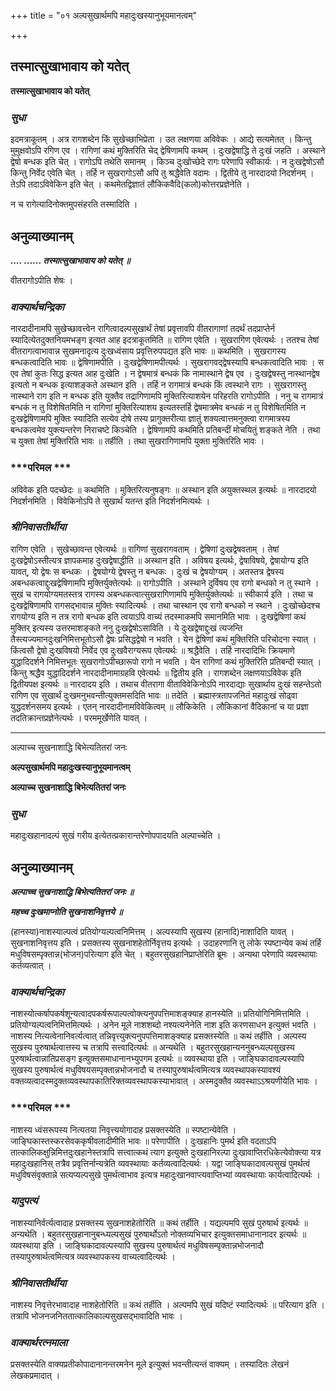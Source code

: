 +++
title = "०१ अल्पसुखार्थमपि महादुःखस्यानुभूयमानत्वम्"

+++


## तस्मात्सुखाभावाय को यतेत्

**तस्मात्सुखाभावाय को यतेत्**

### ***सुधा***

इदमत्राकूतम् । अत्र रागशब्देन किं सुखेच्छाभिप्रेता । उत लक्षणया अविवेकः । आद्ये सत्यमेतत् । किन्तु मुमुक्षवोऽपि रगिण एव । रागिणां कथं मुक्तिरिति चेद् द्वेषिणामपि कथम् । दुःखद्वेषाद्धि ते दुःखं जहति । अस्थाने द्वेषो बन्धक इति चेत् । रागोऽपि तथेति समानम् । किञ्च दुःखोच्छेदे रागः परेणापि स्वीकार्यः । न दुःखद्वेषोऽसौ किन्तु निर्वेद एवेति चेत् । तर्हि न सुखरागोऽसौ अपि तु श्रद्धैवेति वदामः । द्वितीये तु नारदादयो निदर्शनम् । तेऽपि तदाऽविवेकिन इति चेत् । कथमेतद्विज्ञातं लौकिकवैदि(कलो)कोत्तरप्रज्ञेनेति ।

न च रागेत्यादिनोक्तमुपसंहरति तस्मादिति ।

## **अनुव्याख्यानम्**

***.... ...... तस्मात्सुखाभावाय को यतेत् ॥***

वीतरागोऽपीति शेषः ।

### ***वाक्यार्थचन्द्रिका***

नारदादीनामपि सुखेच्छावत्त्वेन रागित्वादल्पसुखार्थं तेषां प्रवृत्तावपि वीतरागाणां तदर्थं तदप्राप्तेर्न स्यादित्येतदुक्तनियमभङ्ग इत्यत आह इदत्राकूतमिति ॥ रागिण एवेति । सुखरागिण एवेत्यर्थः । ततश्च तेषां वीतरागत्वाभावान्न सुखमनादृत्य दुःखध्वंसाय प्रवृत्तिरुपपद्यत इति भावः ॥ कथमिति । सुखरागस्य बन्धकत्वादिति भावः ॥ द्वेषिणामपीति । दुःखद्वेषिणामपीत्यर्थः । सुखरागवद्द्वेषस्यापि बन्धकत्वादिति भावः । स एव तेषां कुतः सिद्ध इत्यत आह दुःखेति । न द्वेषमात्रं बन्धकं कि नामास्थाने द्वेष एव । दुःखद्वेषस्तु नास्थानद्वेष इत्यतो न बन्धक इत्याशङ्कते अस्थान इति । तर्हि न रागमात्रं बन्धकं किं त्वस्थाने रागः । सुखरागस्तु नास्थाने राग इति न बन्धक इति युक्तैव तद्रागिणामपि मुक्तिरित्याशयेन परिहरति रागोऽपीति । ननु च रागमात्रं बन्धकं न तु विशेषितमिति न रागिणां मुक्तिरित्याशय इत्यतस्तर्हि द्वेषमात्रमेव बन्धकं न तु विशेषितमिति न दुःखद्वेषिणामपि मुक्तिः स्यादिति सत्येव दोषे तस्य प्रागुक्तरीत्या ज्ञातुं शक्यत्वात्तमनुक्त्वा रागमात्रस्य बन्धकत्वमेव युक्त्यन्तरेण निराचष्टे किञ्चेति । द्वेषिणामपि कथमिति प्रतिबन्दीं मोचयितुं शङ्कते नेति । तथा च युक्ता तेषां मुक्तिरिति भावः ॥ तर्हीति । तथा सुखरागिणामपि युक्ता मुक्तिरिति भावः ।

### ***परिमल ***

अविवेक इति पदच्छेदः ॥ कथमिति । मुक्तिरित्यनुषङ्गः ॥ अस्थान इति अयुक्तस्थल इत्यर्थः ॥ नारदादयो निदर्शनमिति । विवेकिनोऽपि ते सुखार्थं यतन्त इति निदर्शनमित्यर्थः ।

### ***श्रीनिवासतीर्थीया***

रागिण एवेति । सुखेच्छावन्त एवेत्यर्थः ॥ रागिणां सुखरागवताम् । द्वेषिणां दुःखद्वेषवताम् । तेषां दुःखद्वेषोऽस्तीत्यत्र ज्ञापकमाह दुःखद्वेषाद्धीति ॥ अस्थान इति । अविषय इत्यर्थः, द्वेषाविषये, द्वेषायोग्य इति यावत्, यो द्वेषः स बन्धकः । द्वेषयोग्ये द्वेषस्तु न बन्धकः । दुःखं च द्वेषयोग्यम् । अतस्तत्र द्वेषस्य अबन्धकत्वाद्दुःखद्वेषिणामपि मुक्तिर्युक्तेत्यर्थः ॥ रागोऽपीति । अस्थाने दुर्विषय एव रागो बन्धको न तु स्थाने । सुखं च रागयोग्यमतस्तत्र रागस्य अबन्धकत्वात्सुखरागिणामपि मुक्तिर्युक्तेत्यर्थः ॥ स्वीकार्य इति । तथा च दुःखद्वेषिणामपि रागसद्भावान्न मुक्तिः स्यादित्यर्थः । तथा चास्थान एव रागो बन्धको न स्थाने । दुःखोच्छेदश्च रागयोग्य इति न तत्र रागो बन्धक इति त्वयाऽपि वाच्यं तदस्माकमपि समानमिति भावः । दुःखद्वेषिणां कथं मुक्तिर् इत्यस्य उत्तरमाशङ्कते ननु दुःखद्वेषोऽसाविति । ये दुःखद्वेषाद्दुःखं त्यजन्ति तैस्त्यज्यमानदुःखनिमित्तभूतोऽसौ द्वेषः प्रसिद्धद्वेषो न भवति । येन द्वेषिणां कथं मुक्तिरिति परिचोदना स्यात् । किंत्वसौ द्वेषो दुःखविषयो निर्वेद एव दुःखवैराग्यरूप एवेत्यर्थः ॥ श्रद्धैवेति । तर्हि नारदादिभिः क्रियमाणे युद्धादिदर्शने निमित्तभूतः सुखरागोऽपीच्छारूपो रागो न भवति । येन रागिणां कथं मुक्तिरिति प्रतिबन्दी स्यात् । किन्तु श्रद्धैव युद्धादिदर्शने नारदादीनामाग्रहवि एवेत्यर्थः ॥ द्वितीय इति । रागशब्देन लक्षणयाऽविवेक इति द्वितीयपक्ष इत्यर्थः ॥ नारदादय इति । तथाच वीतरागा वीताविवेकिनोऽपि नारदाद्याः सुखार्थाय दुःखं सहन्तेऽतो रागिण एव सुखार्थं दुःखमनुभवन्तीत्युक्तमसदिति भावः ॥ तदेति । ब्रह्मास्त्रतापजनितं महादुःखं सोढ्वा युद्धदर्शनसमय इत्यर्थः । एतन् नारदादीनामविवेकित्वम् ॥ लौकिकेति । लौकिकानां वैदिकानां च या प्रज्ञा तदतिक्रान्तप्रज्ञेनेत्यर्थः । परममूर्खेणेति यावत् ।

------------------------------------------------------------------------

अल्पाच्च सुखनाशाद्धि बिभेत्यतितरां जनः

**अल्पसुखार्थमपि महादुःखस्यानुभूयमानत्वम्**

**अल्पाच्च सुखनाशाद्धि बिभेत्यतितरां जनः**

### ***सुधा***

महादुःखहानादल्पं सुखं गरीय इत्येतत्प्रकारान्तरेणोपपादयति अल्पाच्चेति ।

## **अनुव्याख्यानम्**

***अल्पाच्च सुखनाशाद्धि बिभेत्यतितरां जनः ॥***

***महच्च दुःखमाप्नोति सुखनाशनिवृत्तये ॥***

(हानस्या)नाशस्याल्पत्वं प्रतियोग्यल्पत्वनिमित्तम् । अल्पस्यापि सुखस्य (हानादि)नाशादिति यावत् । सुखनाशनिवृत्तय इति । प्रसक्तस्य सुखनाशहेतोर्निवृत्तय इत्यर्थः । उदाहरणानि तु लोके स्पष्टान्येव कथं तर्हि मधुविषसम्पृक्तान्न(भोजन)परित्याग इति चेत् । बहुतरसुखहानिप्राप्तेरिति ब्रूमः । अन्यथा परेणापि व्यवस्थायाः कर्तव्यत्वात् ।

### ***वाक्यार्थचन्द्रिका***

नाशस्योत्कर्षापकर्षशून्यत्वादपकर्षरूपाल्पत्वोक्त्यनुपपत्तिमाशङ्क्याह हानस्येति ॥ प्रतियोगिनिमित्तमिति । प्रतियोग्यल्पत्वनिमित्तमित्यर्थः । अनेन मूले नाशशब्दो नश्यत्यनेनेति नाश इति करणसाधन इत्युक्तं भवति । नाशस्य नित्यत्वेनानिवर्त्यत्वात् तन्निवृत्त्युक्त्यनुपपत्तिमाशङ्क्याह प्रसक्तस्येति ॥ कथं तर्हीति । अल्पस्य सुखस्य पुरुषार्थत्वात्तस्य च तत्रापि सत्त्वादित्यर्थः ॥ अन्यथेति । बहुतरसुखहान्यननुबन्ध्यल्पसुखस्य पुरुषार्थत्वान्नातिप्रसङ्ग इत्युक्तसमाधानानभ्युपगम इत्यर्थः ॥ व्यवस्थाया इति । जाङ्घिकादावल्पस्यापि सुखस्य पुरुषार्थत्वं मधुविषयसम्पृक्तान्नभोजनादौ च तस्यापुरुषार्थत्वमित्यत्र व्यवस्थापकस्यावश्यं वक्तव्यत्वादस्मदुक्तव्यवस्थापकातिरिक्तव्यवस्थापकस्याभावात् । अस्मदुक्तैव व्यवस्थाऽऽश्रयणीयेति भावः ।

### ***परिमल ***

नाशस्य ध्वंसरूपस्य नित्यतया निवृत्त्ययोगादाह प्रसक्तस्येति ॥ स्पष्टान्येवेति । जाङ्घिकास्तस्करसेवककृषीवलादीमीति भावः ॥ परेणापीति । दुःखहानिः पुमर्थ इति वदताऽपि तात्कालिकक्षुन्निमित्तदुःखहानेस्तत्रापि सत्त्वात्कथं त्याग इत्युक्ते दुःखहानिरल्पा दुःखावाप्तिरधिकेत्येवोक्त्या यत्र महादुःखहानिस् तत्रैव प्रवृत्तिर्नान्यत्रेति व्यवस्थायाः कर्तव्यत्वादित्यर्थः । यद्वा जाङ्घिकादावल्पसुखं पुमर्थत्वं मधुविषसंवृक्तान्ने सत्यप्यल्पसुखे पुमर्थत्वाभाव इत्यत्र महादुःखानवाप्त्यवाप्तिभ्यां व्यवस्थायाः कार्यत्वादित्यर्थः ।

### ***यादुपत्यं***

नाशस्यानिर्वर्त्यत्वादाह प्रसक्तस्य सुखनाशहेतोरिति ॥ कथं तर्हीति । यद्यल्पमपि सुखं पुरुषार्थ इत्यर्थः ॥ अन्यथेति । बहुतरसुखहानानुबन्ध्यल्पसुखं पुरुषार्थोऽतो नोक्तव्यभिचार इत्युक्तसमाधानानादर इत्यर्थः ॥ व्यवस्थाया इति । जाङ्घिकादावल्पस्यापि सुखस्य पुरुषार्थत्वं मधुविषसम्पृक्तान्नभोजनादौ तस्यापुरुषार्थत्वमित्यत्र व्यवस्थापकस्य वाच्यत्वादित्यर्थः ।

### ***श्रीनिवासतीर्थीया***

नाशस्य निवृत्तेरभावादाह नाशहेतोरिति ॥ कथं तर्हीति । अल्पमपि सुखं यदिष्टं स्यादित्यर्थः ॥ परित्याग इति । तत्रापि भोजनजनिततात्कालिकाल्पसुखसद्भावादिति भावः ।

### ***वाक्यार्थरत्नमाला***

प्रसक्तस्येति वाक्यप्रतीकोपादानानन्तरमनेन मूले इत्युक्तं भवन्तीत्यन्तं वाक्यम् । तस्यादितः लेखनं लेखकप्रमादात् ।

